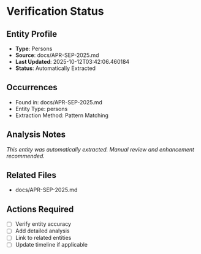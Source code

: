 # Verification Status

## Entity Profile
- **Type**: Persons
- **Source**: docs/APR-SEP-2025.md
- **Last Updated**: 2025-10-12T03:42:06.460184
- **Status**: Automatically Extracted

## Occurrences
- Found in: docs/APR-SEP-2025.md
- Entity Type: persons
- Extraction Method: Pattern Matching

## Analysis Notes
*This entity was automatically extracted. Manual review and enhancement recommended.*

## Related Files
- docs/APR-SEP-2025.md

## Actions Required
- [ ] Verify entity accuracy
- [ ] Add detailed analysis
- [ ] Link to related entities
- [ ] Update timeline if applicable
